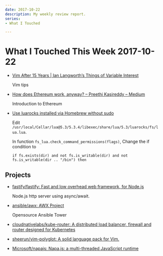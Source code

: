 ```yaml
---
date: 2017-10-22
description: My weekly review report.
series:
- What I Touched

---
```


# What I Touched This Week 2017-10-22


- [Vim After 15 Years | Ian Langworth’s Things of Variable Interest](https://statico.github.io/vim3.html)

    Vim tips

- [How does Ethereum work, anyway? – Preethi Kasireddy – Medium](https://medium.com/@preethikasireddy/how-does-ethereum-work-anyway-22d1df506369)

    Introduction to Ethereum

- [Use luarocks installed via Homebrew without sudo](https://gist.github.com/doitian/8152980b4552e52f683fb6f84472d6ac)

    Edit `/usr/local/Cellar/lua@5.3/5.3.4/libexec/share/lua/5.3/luarocks/fs/lua.lua`.

    In function `fs_lua.check_command_permissions(flags)`, Change the if condition to

    ```
    if fs.exists(dir) and not fs.is_writable(dir) and not fs.is_writable(dir .. "/bin") then
    ```

## Projects 

- [fastify/fastify: Fast and low overhead web framework, for Node.js](https://github.com/fastify/fastify)

    Node.js http server using async/await.

- [ansible/awx: AWX Project](https://github.com/ansible/awx)

    Opensource Ansible Tower

- [cloudnativelabs/kube-router: A distributed load balancer, firewall and router designed for Kubernetes](https://github.com/cloudnativelabs/kube-router)

- [sheerun/vim-polyglot: A solid language pack for Vim.](https://github.com/sheerun/vim-polyglot)

- [Microsoft/napajs: Napa.js: a multi-threaded JavaScript runtime](https://github.com/Microsoft/napajs)

